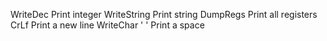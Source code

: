 WriteDec     	Print integer
WriteString	  Print string
DumpRegs	    Print all registers
CrLf        	Print a new line
WriteChar ' '	Print a space

